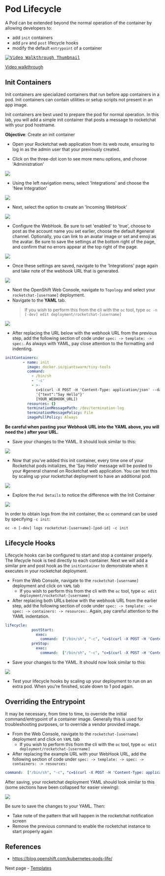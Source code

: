 # Pod Lifecycle
A Pod can be extended beyond the normal operation of the container by allowing developers to: 
- add `init` containers
- add `pre` and `post` lifecycle hooks
- modify the default `entrypoint` of a container 

<kbd>[![Video Walkthrough Thumbnail](././images/15_pod_lifecycle_thumb.png)](https://youtu.be/T3n3i-ucmkE)</kbd>

[Video walkthrough](https://youtu.be/T3n3i-ucmkE)

## Init Containers
Init containers are specialized containers that run before app containers in a pod. Init containers can contain utilities or setup scripts not present in an app image.

Init containers are best used to prepare the pod for normal operation. In this lab, you will add a simple init container that posts a message to rocketchat with your pod hostname.

__Objective__: Create an init container
- Open your Rocketchat web application from its web route, ensuring to log in as the admin user that your previously created. 

- Click on the three-dot icon to see more menu options, and choose 'Administration' 

<kbd>![](./images/15_pod_lifecycle_03.png)</kbd>

- Using the left navigation menu, select 'Integrations' and choose the 'New Integration' 

<kbd>![](./images/15_pod_lifecycle_04.png)</kbd>

- Next, select the option to create an 'Incoming WebHook' 

<kbd>![](./images/15_pod_lifecycle_05.png)</kbd>

- Configure the WebHook. Be sure to set 'enabled' to 'true', choose to post as the account name you set earlier, choose the default #general channel. Optionally, you can link to an avatar image or set and emoji as the avatar. Be sure to save the settings at the bottom right of the page, and confirm that no errors appear at the top right of the page. 

<kbd>![](./images/15_pod_lifecycle_06.png)</kbd>

- Once these settings are saved, navigate to the 'Integrations' page again and take note of the webhook URL that is generated.

<kbd>![](./images/15_pod_lifecycle_07.png)</kbd>

- Next the OpenShift Web Console, navigate to `Topology` and select your `rocketchat-[username]` deployment.
- Navigate to the __YAML__ tab.
  > If you wish to perform this from the cli with the `oc` tool, type `oc -n [-dev] edit deployment/rocketchat-[username]`


<kbd>![](./images/12_pod_lifecycle_01.png)</kbd>

- After replacing the URL below with the webhook URL from the previous step, add the following section of code under `spec: -> template: -> spec:`. As always with YAML, pay close attention to the formatting and indenting. 

```YAML
initContainers:
        - name: init
          image: docker.io/giantswarm/tiny-tools
          command:
            - /bin/sh
            - '-c'
            - >-
              c=$(curl -X POST -H 'Content-Type: application/json' --data
              '{"text":"Say Hello"}'
              [YOUR_WEBHOOK_URL])
          resources: {}
          terminationMessagePath: /dev/termination-log
          terminationMessagePolicy: File
          imagePullPolicy: Always
```
**Be careful when pasting your Webhook URL into the YAML above, you will need the ) after your URL.** 
- Save your changes to the YAML. It should look similar to this: 

<kbd>![](./images/15_pod_lifecycle_08.png)</kbd>


- Now that you've added this init container, every time one of your Rocketchat pods initializes, the 'Say Hello' message will be posted to your #general channel on Rocketchat web application. You can test this by scaling up your rocketchat deployment to have an additional pod. 

<kbd>![](./images/15_pod_lifecycle_09.png)</kbd>

- Explore the `Pod Details` to notice the difference with the Init Container 

<kbd>![](./images/12_pod_lifecycle_02.png)</kbd>

In order to obtain logs from the init container, the `oc` command can be used by specifying `-c init`: 

```
oc -n [-dev] logs rocketchat-[username]-[pod-id] -c init
```

## Lifecycle Hooks
Lifecycle hooks can be configured to start and stop a container properly. The lifecycle hook is tied directly to each container. Next we will add a similar pre and post hook as the `initContainer` to demonstrate when it executes in your rocketchat deployment. 

- From the Web Console, navigate to the `rocketchat-[username]` deployment and click on `YAML` tab
    - If you wish to perform this from the cli with the `oc` tool, type `oc edit deployment/rocketchat-[username]`
- After replacing both URLs below with the webhook URL from the earlier step, add the following section of code under `spec: -> template: -> spec: -> containers: -> resources:`. Again, pay careful attention to the YAML indentation. 
```YAML
lifecycle:
            postStart:
              exec:
                command:  ["/bin/sh", "-c", "c=$(curl -X POST -H 'Content-Type: application/json' --data '{\"text\": \"'\"$HOSTNAME\"' is at the postStart phase, hooray! \"}'  http://YOUR_WEBHOOK_URL)"]
            preStop:
              exec:
                command:  ["/bin/sh", "-c", "c=$(curl -X POST -H 'Content-Type: application/json' --data '{\"text\": \"'\"$HOSTNAME\"' is just about to STOPPPPPP! \"}'  http://YOUR_WEBHOOK_URL)"]        
```
-  Save your changes to the YAML. It should now look similar to this: 

<kbd>![](./images/15_pod_lifecycle_10.png)</kbd>

- Test your lifecycle hooks by scaling up your deployment to run on an extra pod. When you're finished, scale down to 1 pod again. 

## Overriding the Entrypoint 
It may be necessary, from time to time, to override the initial command/entrypoint of a container image. Generally this is used for troubleshooting purposes, or to override a vendor provided image. 

- From the Web Console, navigate to the `rocketchat-[username]` deployment and click on `YAML` tab
    - If you wish to perform this from the cli with the `oc` tool, type `oc edit deployment/rocketchat-[username]`
- After replacing the example URL with your WebHook URL, add the following section of code under `spec: -> template: -> spec: -> containers: -> resources:`

```YAML
command:  ["/bin/sh", "-c", "c=$(curl -X POST -H 'Content-Type: application/json' --data '{\"text\": \"'\"$HOSTNAME\"' is AN OVERRIDING COMMAND! \"}' https://chat.pathfinder.gov.bc.ca/hooks/xxx/xxx)"]
```

After saving, your rocketchat deployment YAML should look similar to this (some sections have been collapsed for easier viewing):

<kbd>![](./images/15_pod_lifecycle_11.png)</kbd>


Be sure to save the changes to your YAML. Then:
- Take note of the pattern that will happen in the rocketchat notification screen
- Remove the previous command to enable the rocketchat instance to start properly again

## References
- https://blog.openshift.com/kubernetes-pods-life/

Next page - [Templates](./16_templates.md)
